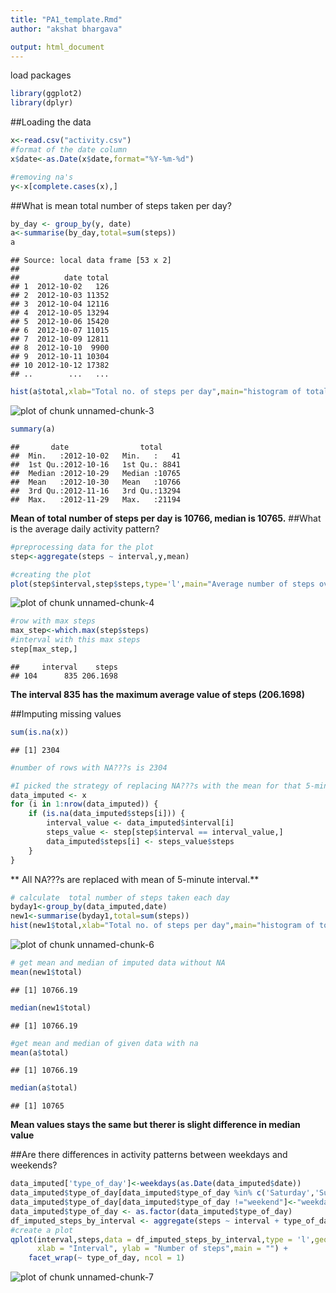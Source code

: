 ```yaml
---
title: "PA1_template.Rmd"
author: "akshat bhargava"

output: html_document
---
```


load packages

```r
library(ggplot2)
library(dplyr)
```
##Loading the data

```r
x<-read.csv("activity.csv")
#format of the date column
x$date<-as.Date(x$date,format="%Y-%m-%d")

#removing na's
y<-x[complete.cases(x),]
```

##What is mean total number of steps taken per day?

```r
by_day <- group_by(y, date)
a<-summarise(by_day,total=sum(steps))
a
```

```
## Source: local data frame [53 x 2]
## 
##          date total
## 1  2012-10-02   126
## 2  2012-10-03 11352
## 3  2012-10-04 12116
## 4  2012-10-05 13294
## 5  2012-10-06 15420
## 6  2012-10-07 11015
## 7  2012-10-09 12811
## 8  2012-10-10  9900
## 9  2012-10-11 10304
## 10 2012-10-12 17382
## ..        ...   ...
```

```r
hist(a$total,xlab="Total no. of steps per day",main="histogram of total number of steps per day")
```

![plot of chunk unnamed-chunk-3](figure/unnamed-chunk-3-1.png) 

```r
summary(a)
```

```
##       date                total      
##  Min.   :2012-10-02   Min.   :   41  
##  1st Qu.:2012-10-16   1st Qu.: 8841  
##  Median :2012-10-29   Median :10765  
##  Mean   :2012-10-30   Mean   :10766  
##  3rd Qu.:2012-11-16   3rd Qu.:13294  
##  Max.   :2012-11-29   Max.   :21194
```
**Mean of total number of steps per day is 10766, median is 10765.**
##What is the average daily activity pattern?

```r
#preprocessing data for the plot
step<-aggregate(steps ~ interval,y,mean)

#creating the plot
plot(step$interval,step$steps,type='l',main="Average number of steps over all days", xlab="Interval", ylab="Average number of steps")
```

![plot of chunk unnamed-chunk-4](figure/unnamed-chunk-4-1.png) 

```r
#row with max steps
max_step<-which.max(step$steps)
#interval with this max steps
step[max_step,]
```

```
##     interval    steps
## 104      835 206.1698
```
**The interval 835 has the maximum average value of steps (206.1698)**

##Imputing missing values

```r
sum(is.na(x))
```

```
## [1] 2304
```

```r
#number of rows with NA???s is 2304

#I picked the strategy of replacing NA???s with the mean for that 5-minute interval.
data_imputed <- x
for (i in 1:nrow(data_imputed)) {
    if (is.na(data_imputed$steps[i])) {
        interval_value <- data_imputed$interval[i]
        steps_value <- step[step$interval == interval_value,]
        data_imputed$steps[i] <- steps_value$steps
    }
}
```
** All NA???s are replaced with mean of 5-minute interval.**

```r
# calculate  total number of steps taken each day
byday1<-group_by(data_imputed,date)
new1<-summarise(byday1,total=sum(steps))
hist(new1$total,xlab="Total no. of steps per day",main="histogram of total number of steps per day")
```

![plot of chunk unnamed-chunk-6](figure/unnamed-chunk-6-1.png) 

```r
# get mean and median of imputed data without NA
mean(new1$total)
```

```
## [1] 10766.19
```

```r
median(new1$total)
```

```
## [1] 10766.19
```

```r
#get mean and median of given data with na
mean(a$total)
```

```
## [1] 10766.19
```

```r
median(a$total)
```

```
## [1] 10765
```
**Mean values stays the same but therer is slight difference in median value**

##Are there differences in activity patterns between weekdays and weekends?

```r
data_imputed['type_of_day']<-weekdays(as.Date(data_imputed$date))
data_imputed$type_of_day[data_imputed$type_of_day %in% c('Saturday','Sunday')]<-"weekend"
data_imputed$type_of_day[data_imputed$type_of_day !="weekend"]<-"weekday"
data_imputed$type_of_day <- as.factor(data_imputed$type_of_day)
df_imputed_steps_by_interval <- aggregate(steps ~ interval + type_of_day, data_imputed, mean)
#create a plot
qplot(interval,steps,data = df_imputed_steps_by_interval,type = 'l',geom=c("line"),
      xlab = "Interval", ylab = "Number of steps",main = "") +
    facet_wrap(~ type_of_day, ncol = 1)
```

![plot of chunk unnamed-chunk-7](figure/unnamed-chunk-7-1.png) 
